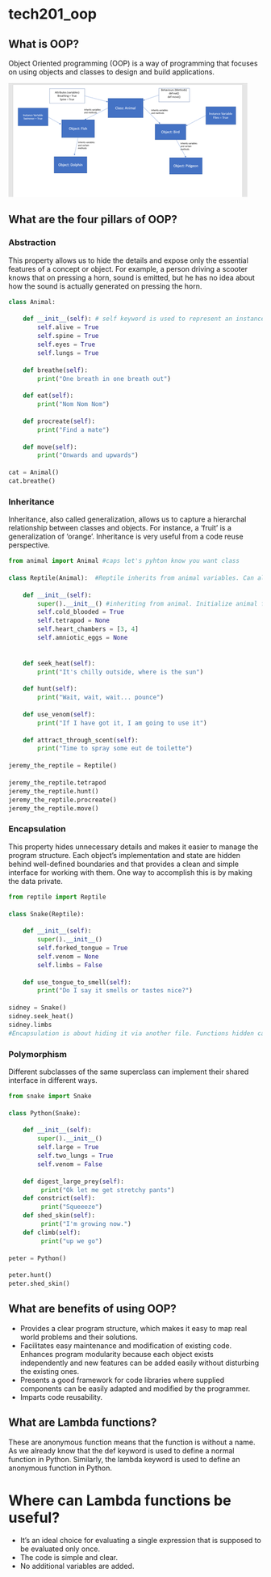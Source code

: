 # tech201_oop

## What is OOP?


Object Oriented programming (OOP) is a way of programming that focuses 
on using objects and classes to design and build applications. 


![img_3.png](img_3.png)

## What are the four pillars of OOP?


### Abstraction
This property allows us to hide the details and expose only the essential features of a 
concept or object. For example, a person driving a scooter knows that on pressing a horn, 
sound is emitted, but he has no idea about how the sound is actually generated on pressing 
the horn.

````python
class Animal:

    def __init__(self): # self keyword is used to represent an instance (object) of the given class
        self.alive = True
        self.spine = True
        self.eyes = True
        self.lungs = True

    def breathe(self):
        print("One breath in one breath out")

    def eat(self):
        print("Nom Nom Nom")

    def procreate(self):
        print("Find a mate")

    def move(self):
        print("Onwards and upwards")

cat = Animal()
cat.breathe()
```` 

### Inheritance
Inheritance, also called generalization, allows us to capture a hierarchal relationship 
between classes and objects. For instance, a ‘fruit’ is a generalization of ‘orange’. 
Inheritance is very useful from a code reuse perspective.

````python
from animal import Animal #caps let's pyhton know you want class

class Reptile(Animal):  #Reptile inherits from animal variables. Can also add reptile specific things

    def __init__(self):
        super().__init__() #inheriting from animal. Initialize animal first before reptile.
        self.cold_blooded = True
        self.tetrapod = None
        self.heart_chambers = [3, 4]
        self.amniotic_eggs = None


    def seek_heat(self):
        print("It's chilly outside, where is the sun")

    def hunt(self):
        print("Wait, wait, wait... pounce")

    def use_venom(self):
        print("If I have got it, I am going to use it")

    def attract_through_scent(self):
        print("Time to spray some eut de toilette")

jeremy_the_reptile = Reptile()

jeremy_the_reptile.tetrapod
jeremy_the_reptile.hunt()
jeremy_the_reptile.procreate()
jeremy_the_reptile.move()

```` 

### Encapsulation
This property hides unnecessary details and makes it easier to manage the program 
structure. Each object’s implementation and state are hidden behind well-defined 
boundaries and that provides a clean and simple interface for working with them. One way 
to accomplish this is by making the data private.
````python
from reptile import Reptile

class Snake(Reptile):

    def __init__(self):
        super().__init__()
        self.forked_tongue = True
        self.venom = None
        self.limbs = False

    def use_tongue_to_smell(self):
        print("Do I say it smells or tastes nice?")

sidney = Snake()
sidney.seek_heat()
sidney.limbs
#Encapsulation is about hiding it via another file. Functions hidden cant access.


```` 


### Polymorphism
Different subclasses of the same superclass can implement their shared interface in different ways.

````python
from snake import Snake

class Python(Snake):

    def __init__(self):
        super().__init__()
        self.large = True
        self.two_lungs = True
        self.venom = False

    def digest_large_prey(self):
         print("Ok let me get stretchy pants")
    def constrict(self):
         print("Squeeeze")
    def shed_skin(self):
         print("I'm growing now.")
    def climb(self):
         print("up we go")

peter = Python()

peter.hunt()
peter.shed_skin()

```` 



## What are benefits of using OOP?

- Provides a clear program structure, which makes it easy to map real world problems
and their solutions.
- Facilitates easy maintenance and modification of existing code.
Enhances program modularity because each object exists independently and new 
features can be added easily without disturbing the existing ones.
- Presents a good framework for code libraries where supplied components can be 
easily adapted and modified by the programmer.
- Imparts code reusability.


## What are Lambda functions? 
These are anonymous function means that the function is without a name. As we already know that the def keyword is used to define a normal function in Python. Similarly, the lambda keyword is used to define an anonymous function in Python. 

# Where can Lambda functions be useful?
- It’s an ideal choice for evaluating a single expression that is
supposed to be evaluated only once.
- The code is simple and clear.
- No additional variables are added.